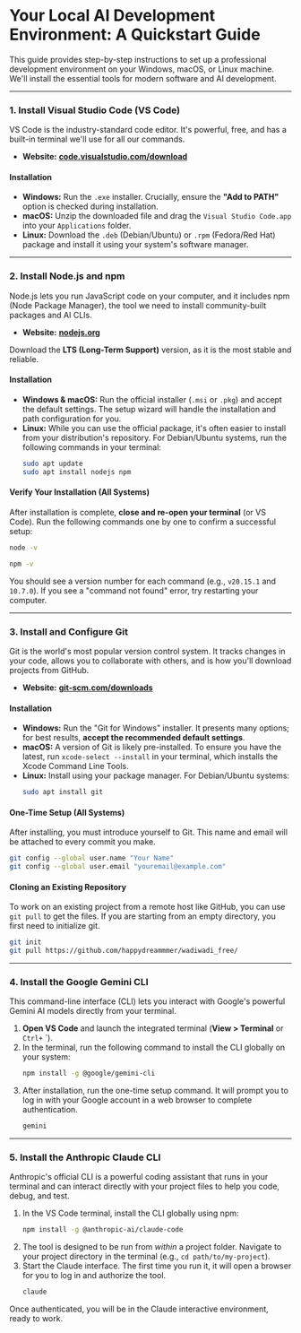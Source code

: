 # Your Local AI Development Environment: A Quickstart Guide

This guide provides step-by-step instructions to set up a professional development environment on your Windows, macOS, or Linux machine. We'll install the essential tools for modern software and AI development.

---

### 1. Install Visual Studio Code (VS Code)

VS Code is the industry-standard code editor. It's powerful, free, and has a built-in terminal we'll use for all our commands.

- **Website:** [**code.visualstudio.com/download**](https://code.visualstudio.com/download)

#### Installation
- **Windows:** Run the `.exe` installer. Crucially, ensure the **"Add to PATH"** option is checked during installation.
- **macOS:** Unzip the downloaded file and drag the `Visual Studio Code.app` into your `Applications` folder.
- **Linux:** Download the `.deb` (Debian/Ubuntu) or `.rpm` (Fedora/Red Hat) package and install it using your system's software manager.

---

### 2. Install Node.js and npm

Node.js lets you run JavaScript code on your computer, and it includes npm (Node Package Manager), the tool we need to install community-built packages and AI CLIs.

- **Website:** [**nodejs.org**](https://nodejs.org/)

Download the **LTS (Long-Term Support)** version, as it is the most stable and reliable.

#### Installation
- **Windows & macOS:** Run the official installer (`.msi` or `.pkg`) and accept the default settings. The setup wizard will handle the installation and path configuration for you.
- **Linux:** While you can use the official package, it's often easier to install from your distribution's repository. For Debian/Ubuntu systems, run the following commands in your terminal:
  ```bash
  sudo apt update
  sudo apt install nodejs npm
  ```

#### Verify Your Installation (All Systems)
After installation is complete, **close and re-open your terminal** (or VS Code). Run the following commands one by one to confirm a successful setup:

```bash
node -v
```
```bash
npm -v
```
You should see a version number for each command (e.g., `v20.15.1` and `10.7.0`). If you see a "command not found" error, try restarting your computer.

---

### 3. Install and Configure Git

Git is the world's most popular version control system. It tracks changes in your code, allows you to collaborate with others, and is how you'll download projects from GitHub.

- **Website:** [**git-scm.com/downloads**](https://git-scm.com/downloads)

#### Installation
- **Windows:** Run the "Git for Windows" installer. It presents many options; for best results, **accept the recommended default settings**.
- **macOS:** A version of Git is likely pre-installed. To ensure you have the latest, run `xcode-select --install` in your terminal, which installs the Xcode Command Line Tools.
- **Linux:** Install using your package manager. For Debian/Ubuntu systems:
  ```bash
  sudo apt install git
  ```

#### One-Time Setup (All Systems)
After installing, you must introduce yourself to Git. This name and email will be attached to every commit you make.

```bash
git config --global user.name "Your Name"
git config --global user.email "youremail@example.com"
```

#### Cloning an Existing Repository

To work on an existing project from a remote host like GitHub, you can use `git pull` to get the files. If you are starting from an empty directory, you first need to initialize git.

```bash
git init
git pull https://github.com/happydreammmer/wadiwadi_free/
```

---

### 4. Install the Google Gemini CLI

This command-line interface (CLI) lets you interact with Google's powerful Gemini AI models directly from your terminal.

1.  **Open VS Code** and launch the integrated terminal (**View > Terminal** or `Ctrl+` \`).
2.  In the terminal, run the following command to install the CLI globally on your system:
    ```bash
    npm install -g @google/gemini-cli
    ```
3.  After installation, run the one-time setup command. It will prompt you to log in with your Google account in a web browser to complete authentication.
    ```bash
    gemini
    ```

---

### 5. Install the Anthropic Claude CLI

Anthropic's official CLI is a powerful coding assistant that runs in your terminal and can interact directly with your project files to help you code, debug, and test.

1.  In the VS Code terminal, install the CLI globally using npm:
    ```bash
    npm install -g @anthropic-ai/claude-code
    ```
2.  The tool is designed to be run from *within* a project folder. Navigate to your project directory in the terminal (e.g., `cd path/to/my-project`).
3.  Start the Claude interface. The first time you run it, it will open a browser for you to log in and authorize the tool.
    ```bash
    claude
    ```
Once authenticated, you will be in the Claude interactive environment, ready to work.
